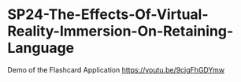 # SP24-The-Effects-Of-Virtual-Reality-Immersion-On-Retaining-Language

Demo of the Flashcard Application 
https://youtu.be/9cjgFhGDYmw
